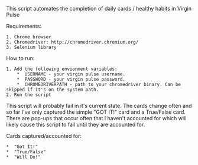 This script automates the completion of daily cards / healthy habits in Virgin Pulse

Requirements:
    
    1. Chrome browser
    2. Chromedriver: http://chromedriver.chromium.org/
    3. Selenium library
    
How to run:
    
    1. Add the following envionment variables:
        *  USERNAME - your virgin pulse username.
        *  PASSWORD - your virgin pulse password.
        *  CHROMEDRIVERPATH - path to your chromedriver binary. Can be skipped if it's on the system path.
    2. Run the script
    
    
    
This script will probably fail in it's current state. The cards change often and so far I've only captured the simple 
"GOT IT!" card and a True/False card. There are pop-ups that occur often that I haven't accounted for which will likely
cause this script to fail until they are accounted for.

Cards captured/accounted for:

    *  "Got It!"
    *  "True/False"
    *  "Will Do!"
